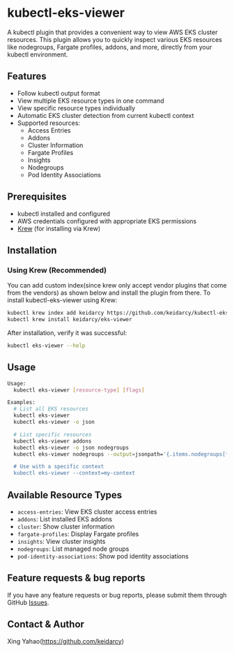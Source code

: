 # kubectl-eks-viewer

A kubectl plugin that provides a convenient way to view AWS EKS cluster resources. This plugin allows you to quickly inspect various EKS resources like nodegroups, Fargate profiles, addons, and more, directly from your kubectl environment.

## Features

- Follow kubectl output format
- View multiple EKS resource types in one command
- View specific resource types individually
- Automatic EKS cluster detection from current kubectl context
- Supported resources:
  - Access Entries
  - Addons
  - Cluster Information
  - Fargate Profiles
  - Insights
  - Nodegroups
  - Pod Identity Associations

## Prerequisites

- kubectl installed and configured
- AWS credentials configured with appropriate EKS permissions
- [Krew](https://krew.sigs.k8s.io/docs/user-guide/setup/install/) (for installing via Krew)

## Installation

### Using Krew (Recommended)

You can add custom index(since krew only accept vendor plugins that come from the vendors) as shown below and install the plugin from there. To install kubectl-eks-viewer using Krew:

```bash
kubectl krew index add keidarcy https://github.com/keidarcy/kubectl-eks-viewer.git
kubectl krew install keidarcy/eks-viewer
```

After installation, verify it was successful:
```bash
kubectl eks-viewer --help
```

## Usage

```bash
Usage:
  kubectl eks-viewer [resource-type] [flags]

Examples:
  # List all EKS resources
  kubectl eks-viewer
  kubectl eks-viewer -o json

  # List specific resources
  kubectl eks-viewer addons
  kubectl eks-viewer -o json nodegroups
  kubectl eks-viewer nodegroups --output=jsonpath='{.items.nodegroups[*].NodegroupName}

  # Use with a specific context
  kubectl eks-viewer --context=my-context
```

## Available Resource Types

- `access-entries`: View EKS cluster access entries
- `addons`: List installed EKS addons
- `cluster`: Show cluster information
- `fargate-profiles`: Display Fargate profiles
- `insights`: View cluster insights
- `nodegroups`: List managed node groups
- `pod-identity-associations`: Show pod identity associations

## Feature requests & bug reports

If you have any feature requests or bug reports, please submit them through GitHub [Issues](https://github.com/keidarcy/kubectl-eks-viewer/issues).

## Contact & Author

Xing Yahao(https://github.com/keidarcy)